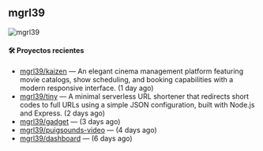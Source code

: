 ## mgrl39 
<p align="left"> <img src="https://komarev.com/ghpvc/?username=mgrbl&label=Profile%20views&color=0e75b6&style=flat" alt="mgrl39" /> </p>












#### 🛠 Proyectos recientes

- [mgrl39/kaizen](https://github.com/mgrl39/kaizen) — An elegant cinema management platform featuring movie catalogs, show scheduling, and booking capabilities with a modern responsive interface. (1 day ago)
- [mgrl39/tiny](https://github.com/mgrl39/tiny) —  A minimal serverless URL shortener that redirects short codes to full URLs using a simple JSON configuration, built with Node.js and Express. (2 days ago)
- [mgrl39/gadget](https://github.com/mgrl39/gadget) —  (3 days ago)
- [mgrl39/puigsounds-video](https://github.com/mgrl39/puigsounds-video) —  (4 days ago)
- [mgrl39/dashboard](https://github.com/mgrl39/dashboard) —  (6 days ago)




